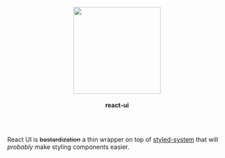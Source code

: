 <p align="center">
  <img src="https://avatars0.githubusercontent.com/u/54139355?s=200&v=4" height="200px"/>
  <br/><br/>
  <b>react-ui</b>
  <br/><br/>
</p>

&nbsp;

React UI is ~~bastardization~~ a thin wrapper on top of [styled-system](https://styled-system.com) that will _probably_ make styling components easier.
